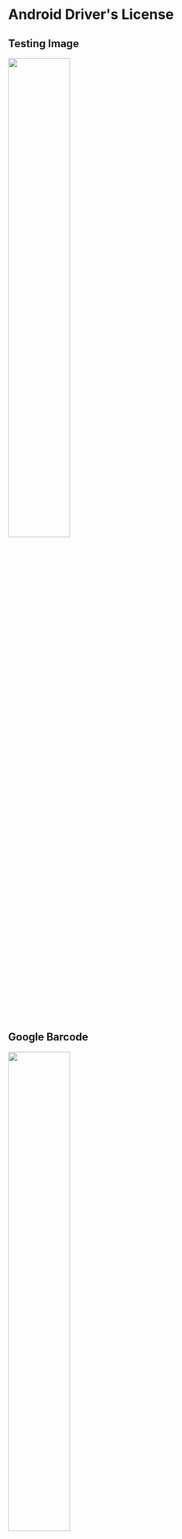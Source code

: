 # Android Driver's License

## Testing Image
<kbd><img src="https://www.dynamsoft.com/codepool/wp-content/uploads/2020/05/driver-license.jpg" width="50%">

## Google Barcode
<kbd><img src="https://www.dynamsoft.com/codepool/wp-content/uploads/2020/05/google-driver-license.png" width="50%">
  
## Dynamsoft Barcode
<kbd><img src="https://www.dynamsoft.com/codepool/wp-content/uploads/2020/05/dynamsoft-driver-license.png" width="50%">
  
## One More Thing

Google (left) vs. Dynamsoft (right)

![Google vs. Dynamsoft](https://www.dynamsoft.com/codepool/wp-content/uploads/2020/05/google-dynamsoft-barcode.jpg)

## Reference
- https://gist.github.com/filipbec/5998034874b119fab0e4#020602
- https://developers.google.com/android/reference/com/google/android/gms/vision/barcode/Barcode.DriverLicense
- https://github.com/googlesamples/android-vision/tree/master/visionSamples/barcode-reader
- https://demo.dynamsoft.com/Samples/dwt/Scan-Driver-License-and-Extract-Information/DWT_HTML_Driver_License_PDF417Barcode.html
